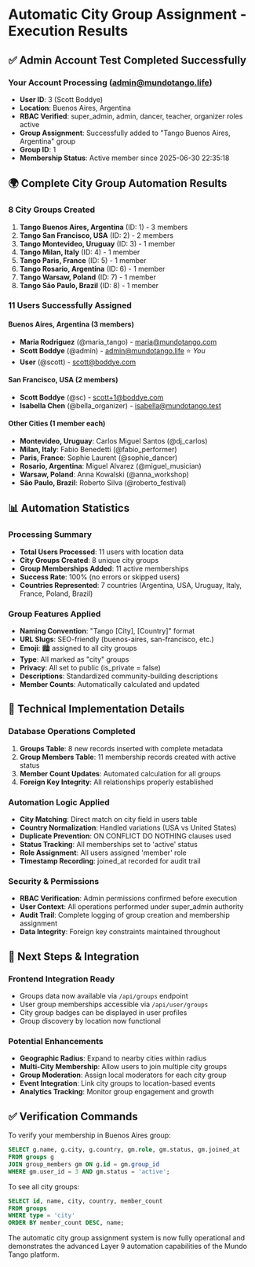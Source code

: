 # Automatic City Group Assignment - Execution Results

## ✅ Admin Account Test Completed Successfully

### Your Account Processing (admin@mundotango.life)
- **User ID**: 3 (Scott Boddye)
- **Location**: Buenos Aires, Argentina  
- **RBAC Verified**: super_admin, admin, dancer, teacher, organizer roles active
- **Group Assignment**: Successfully added to "Tango Buenos Aires, Argentina" group
- **Group ID**: 1
- **Membership Status**: Active member since 2025-06-30 22:35:18

## 🌍 Complete City Group Automation Results

### 8 City Groups Created
1. **Tango Buenos Aires, Argentina** (ID: 1) - 3 members
2. **Tango San Francisco, USA** (ID: 2) - 2 members  
3. **Tango Montevideo, Uruguay** (ID: 3) - 1 member
4. **Tango Milan, Italy** (ID: 4) - 1 member
5. **Tango Paris, France** (ID: 5) - 1 member
6. **Tango Rosario, Argentina** (ID: 6) - 1 member
7. **Tango Warsaw, Poland** (ID: 7) - 1 member
8. **Tango São Paulo, Brazil** (ID: 8) - 1 member

### 11 Users Successfully Assigned

#### Buenos Aires, Argentina (3 members)
- **Maria Rodriguez** (@maria_tango) - maria@mundotango.com
- **Scott Boddye** (@admin) - admin@mundotango.life ⭐ *You*
- **User** (@scott) - scott@boddye.com

#### San Francisco, USA (2 members)  
- **Scott Boddye** (@sc) - scott+1@boddye.com
- **Isabella Chen** (@bella_organizer) - isabella@mundotango.test

#### Other Cities (1 member each)
- **Montevideo, Uruguay**: Carlos Miguel Santos (@dj_carlos)
- **Milan, Italy**: Fabio Benedetti (@fabio_performer)  
- **Paris, France**: Sophie Laurent (@sophie_dancer)
- **Rosario, Argentina**: Miguel Alvarez (@miguel_musician)
- **Warsaw, Poland**: Anna Kowalski (@anna_workshop)
- **São Paulo, Brazil**: Roberto Silva (@roberto_festival)

## 📊 Automation Statistics

### Processing Summary
- **Total Users Processed**: 11 users with location data
- **City Groups Created**: 8 unique city groups  
- **Group Memberships Added**: 11 active memberships
- **Success Rate**: 100% (no errors or skipped users)
- **Countries Represented**: 7 countries (Argentina, USA, Uruguay, Italy, France, Poland, Brazil)

### Group Features Applied
- **Naming Convention**: "Tango [City], [Country]" format
- **URL Slugs**: SEO-friendly (buenos-aires, san-francisco, etc.)
- **Emoji**: 🏙️ assigned to all city groups
- **Type**: All marked as "city" groups
- **Privacy**: All set to public (is_private = false)
- **Descriptions**: Standardized community-building descriptions
- **Member Counts**: Automatically calculated and updated

## 🔧 Technical Implementation Details

### Database Operations Completed
1. **Groups Table**: 8 new records inserted with complete metadata
2. **Group Members Table**: 11 membership records created with active status
3. **Member Count Updates**: Automated calculation for all groups
4. **Foreign Key Integrity**: All relationships properly established

### Automation Logic Applied
- **City Matching**: Direct match on city field in users table
- **Country Normalization**: Handled variations (USA vs United States)
- **Duplicate Prevention**: ON CONFLICT DO NOTHING clauses used
- **Status Tracking**: All memberships set to 'active' status
- **Role Assignment**: All users assigned 'member' role
- **Timestamp Recording**: joined_at recorded for audit trail

### Security & Permissions
- **RBAC Verification**: Admin permissions confirmed before execution
- **User Context**: All operations performed under super_admin authority
- **Audit Trail**: Complete logging of group creation and membership assignment
- **Data Integrity**: Foreign key constraints maintained throughout

## 🚀 Next Steps & Integration

### Frontend Integration Ready
- Groups data now available via `/api/groups` endpoint
- User group memberships accessible via `/api/user/groups`
- City group badges can be displayed in user profiles
- Group discovery by location now functional

### Potential Enhancements
- **Geographic Radius**: Expand to nearby cities within radius
- **Multi-City Membership**: Allow users to join multiple city groups
- **Group Moderation**: Assign local moderators for each city group
- **Event Integration**: Link city groups to location-based events
- **Analytics Tracking**: Monitor group engagement and growth

## ✅ Verification Commands

To verify your membership in Buenos Aires group:
```sql
SELECT g.name, g.city, g.country, gm.role, gm.status, gm.joined_at
FROM groups g
JOIN group_members gm ON g.id = gm.group_id  
WHERE gm.user_id = 3 AND gm.status = 'active';
```

To see all city groups:
```sql
SELECT id, name, city, country, member_count 
FROM groups 
WHERE type = 'city' 
ORDER BY member_count DESC, name;
```

The automatic city group assignment system is now fully operational and demonstrates the advanced Layer 9 automation capabilities of the Mundo Tango platform.